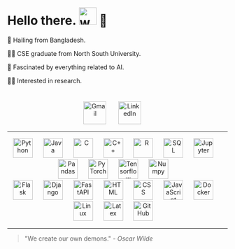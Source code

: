 #  Hello there. <img alt="wave" width="40px" src="https://media.tenor.com/SNL9_xhZl9oAAAAi/waving-hand-joypixels.gif" /> :eyes: <br> 

:house_with_garden: Hailing from Bangladesh.

:man_student: CSE graduate from North South University.

:brain: Fascinated by everything related to AI. 

:man_technologist: Interested in research. 

#

<p align="center">
  <a href="shafayet.rajit.101@gmail.com"><img width="52px" alt="Gmail" title="Gmail" src="https://www.svgrepo.com/show/243092/gmail.svg"/></a>
  &#8287;&#8287;&#8287;&#8287;&#8287;
  <a href="https://www.svgrepo.com/show/469190/linkedin.svg"><img width="52px" alt="LinkedIn" title="LinkedIn" src="https://www.svgrepo.com/show/469190/linkedin.svg"/></a>
  &#8287;&#8287;&#8287;&#8287;&#8287;
</p>

<hr>
<p align="center">
  <img alt="Python" width="45" style="padding-right:20px;" src="https://cdn.jsdelivr.net/gh/devicons/devicon/icons/python/python-plain.svg" />
  <img alt="Java" width="45" style="padding-right:20px;" src="https://cdn.jsdelivr.net/gh/devicons/devicon/icons/java/java-original.svg"/>
  <img alt="C" width="45" style="padding-right:20px;" src="https://cdn.jsdelivr.net/gh/devicons/devicon/icons/c/c-plain.svg" />
  <img alt="C++" width="45" style="padding-right:20px;" src="https://cdn.jsdelivr.net/gh/devicons/devicon/icons/cplusplus/cplusplus-line.svg" />
  <img alt="R" width="45" style="padding-right:20px;" src="https://cdn.jsdelivr.net/gh/devicons/devicon/icons/r/r-original.svg" />

  <img alt="SQL" width="45" style="padding-right:20px;" src="https://cdn.jsdelivr.net/gh/devicons/devicon/icons/postgresql/postgresql-plain.svg" />

  <img alt="Jupyter" width="45" style="padding-right:20px;" src="https://cdn.jsdelivr.net/gh/devicons/devicon/icons/jupyter/jupyter-original.svg" />
  <img alt="Pandas" width="45" style="padding-right:20px;" src="https://cdn.jsdelivr.net/gh/devicons/devicon/icons/pandas/pandas-original-wordmark.svg"  />
  <img alt="PyTorch" width="45" style="padding-right:20px;" src="https://cdn.jsdelivr.net/gh/devicons/devicon/icons/pytorch/pytorch-original.svg" />
  <img alt="Tensorflow" width="45" style="padding-right:20px;" src="https://cdn.jsdelivr.net/gh/devicons/devicon/icons/tensorflow/tensorflow-original.svg" />
  <img alt="Numpy" width="45" style="padding-right:20px;" src="https://cdn.jsdelivr.net/gh/devicons/devicon/icons/numpy/numpy-original.svg"  />
  
  <br>
  
  <img alt="Flask" width="45" style="padding-right:20px;" src="https://cdn.jsdelivr.net/gh/devicons/devicon/icons/flask/flask-original.svg" />
  <img alt="Django" width="45" height ="45"  style="padding-right:20px;" src="https://cdn.worldvectorlogo.com/logos/django.svg" />
  <img alt="FastAPI" width="45" style="padding-right:20px;" src="https://cdn.jsdelivr.net/gh/devicons/devicon/icons/fastapi/fastapi-original.svg" />


  <img alt="HTML" width="45" style="padding-right:20px;" src="https://cdn.jsdelivr.net/gh/devicons/devicon/icons/html5/html5-plain.svg" />
  <img alt="CSS" width="45" style="padding-right:20px;" src="https://cdn.jsdelivr.net/gh/devicons/devicon/icons/css3/css3-plain.svg" />
  <img alt="JavaScript" width="45" style="padding-right:20px;" src="https://cdn.jsdelivr.net/gh/devicons/devicon/icons/javascript/javascript-plain.svg" />

  <img alt="Docker" width="45" style="padding-right:20px;" src="https://cdn.jsdelivr.net/gh/devicons/devicon/icons/docker/docker-plain.svg" />
  <img alt="Linux" width="45" style="padding-right:20px;" src="https://cdn.jsdelivr.net/gh/devicons/devicon/icons/linux/linux-original.svg" />
  <img alt="Latex" width="45" style="padding-right:20px;" src="https://www.svgrepo.com/show/377983/latex.svg" />

  <img alt="GitHub" width="45" style="padding-right:20px;" src="https://www.svgrepo.com/show/503359/github.svg" />
</p>
<hr>


> "We create our own demons." *- Oscar Wilde*

